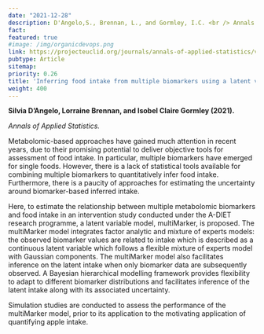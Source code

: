 ```yaml
---
date: "2021-12-28"
description: D'Angelo,S., Brennan, L., and Gormley, I.C. <br /> Annals of Applied Statistics. 
fact: 
featured: true
#image: /img/organicdevops.png
link: https://projecteuclid.org/journals/annals-of-applied-statistics/volume-15/issue-4/Inferring-food-intake-from-multiple-biomarkers-using-a-latent-variable/10.1214/21-AOAS1478.full
pubtype: Article
sitemap:
priority: 0.26
title: 'Inferring food intake from multiple biomarkers using a latent variable model.'
weight: 400
---
```


**Silvia D’Angelo, Lorraine Brennan, and Isobel Claire Gormley (2021).**

*Annals of Applied Statistics.*

Metabolomic-based approaches have gained much attention in recent years, due to their promising potential to deliver objective tools for assessment of food intake. In particular, multiple biomarkers have emerged for single foods. However, there is a lack of statistical tools available for combining multiple biomarkers to quantitatively infer food intake. Furthermore, there is a paucity of approaches for estimating the uncertainty around biomarker-based inferred intake.

Here, to estimate the relationship between multiple metabolomic biomarkers and food intake in an intervention study conducted under the A-DIET research programme, a latent variable model, multiMarker, is proposed. The multiMarker model integrates factor analytic and mixture of experts models: the observed biomarker values are related to intake which is described as a continuous latent variable which follows a flexible mixture of experts model with Gaussian components. The multiMarker model also facilitates inference on the latent intake when only biomarker data are subsequently observed. A Bayesian hierarchical modelling framework provides flexibility to adapt to different biomarker distributions and facilitates inference of the latent intake along with its associated uncertainty.

Simulation studies are conducted to assess the performance of the multiMarker model, prior to its application to the motivating application of quantifying apple intake.

